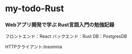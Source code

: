 # my-todo-Rust
### Webアプリ開発で学ぶ Rust言語入門の勉強記録

フロントエンド：React
バックエンド：Rust
DB：PostgresDB

HTTPクライアント:Insomnia

